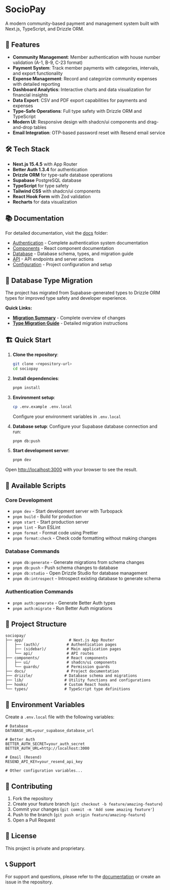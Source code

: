 # SocioPay

A modern community-based payment and management system built with Next.js, TypeScript, and Drizzle ORM.

## 🚀 Features

- **Community Management**: Member authentication with house number validation (A-1, B-9, C-23 format)
- **Payment System**: Track member payments with categories, intervals, and export functionality
- **Expense Management**: Record and categorize community expenses with detailed reporting
- **Dashboard Analytics**: Interactive charts and data visualization for financial insights
- **Data Export**: CSV and PDF export capabilities for payments and expenses
- **Type-Safe Operations**: Full type safety with Drizzle ORM and TypeScript
- **Modern UI**: Responsive design with shadcn/ui components and drag-and-drop tables
- **Email Integration**: OTP-based password reset with Resend email service

## 🛠️ Tech Stack

- **Next.js 15.4.5** with App Router
- **Better Auth 1.3.4** for authentication
- **Drizzle ORM** for type-safe database operations
- **Supabase** PostgreSQL database
- **TypeScript** for type safety
- **Tailwind CSS** with shadcn/ui components
- **React Hook Form** with Zod validation
- **Recharts** for data visualization

## 📚 Documentation

For detailed documentation, visit the [docs](./docs) folder:

- [Authentication](./docs/authentication/README.md) - Complete authentication system documentation
- [Components](./docs/components/README.md) - React component documentation
- [Database](./docs/database/README.md) - Database schema, types, and migration guide
- [API](./docs/api/README.md) - API endpoints and server actions
- [Configuration](./docs/configuration/README.md) - Project configuration and setup

## 🚨 Database Type Migration

The project has migrated from Supabase-generated types to Drizzle ORM types for improved type safety and developer experience.

**Quick Links:**

- **[Migration Summary](./docs/MIGRATION_SUMMARY.md)** - Complete overview of changes
- **[Type Migration Guide](./docs/database/type-migration.md)** - Detailed migration instructions

## 🏗️ Quick Start

1. **Clone the repository**:

   ```bash
   git clone <repository-url>
   cd sociopay
   ```

2. **Install dependencies**:

   ```bash
   pnpm install
   ```

3. **Environment setup**:

   ```bash
   cp .env.example .env.local
   ```

   Configure your environment variables in `.env.local`

4. **Database setup**:
   Configure your Supabase database connection and run:

   ```bash
   pnpm db:push
   ```

5. **Start development server**:
   ```bash
   pnpm dev
   ```

Open [http://localhost:3000](http://localhost:3000) with your browser to see the result.

## 📝 Available Scripts

### Core Development

- `pnpm dev` - Start development server with Turbopack
- `pnpm build` - Build for production
- `pnpm start` - Start production server
- `pnpm lint` - Run ESLint
- `pnpm format` - Format code using Prettier
- `pnpm format:check` - Check code formatting without making changes

### Database Commands

- `pnpm db:generate` - Generate migrations from schema changes
- `pnpm db:push` - Push schema changes to database
- `pnpm db:studio` - Open Drizzle Studio for database management
- `pnpm db:introspect` - Introspect existing database to generate schema

### Authentication Commands

- `pnpm auth:generate` - Generate Better Auth types
- `pnpm auth:migrate` - Run Better Auth migrations

## 📁 Project Structure

```
sociopay/
├── app/                    # Next.js App Router
│   ├── (auth)/            # Authentication pages
│   ├── (sidebar)/         # Main application pages
│   └── api/               # API routes
├── components/            # React components
│   ├── ui/                # shadcn/ui components
│   └── guards/            # Permission guards
├── docs/                  # Project documentation
├── drizzle/              # Database schema and migrations
├── lib/                  # Utility functions and configurations
├── hooks/                # Custom React hooks
└── types/                # TypeScript type definitions
```

## 🔧 Environment Variables

Create a `.env.local` file with the following variables:

```env
# Database
DATABASE_URL=your_supabase_database_url

# Better Auth
BETTER_AUTH_SECRET=your_auth_secret
BETTER_AUTH_URL=http://localhost:3000

# Email (Resend)
RESEND_API_KEY=your_resend_api_key

# Other configuration variables...
```

## 🤝 Contributing

1. Fork the repository
2. Create your feature branch (`git checkout -b feature/amazing-feature`)
3. Commit your changes (`git commit -m 'Add some amazing feature'`)
4. Push to the branch (`git push origin feature/amazing-feature`)
5. Open a Pull Request

## 📄 License

This project is private and proprietary.

## 📞 Support

For support and questions, please refer to the [documentation](./docs) or create an issue in the repository.
